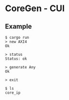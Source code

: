 # CoreGen - CUI

## Example

```
$ cargo run
> new AXI4
Ok

> status
Status: ok

> generate Any
Ok

> exit

$ ls
core_ip
```
